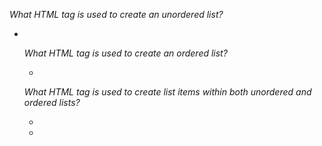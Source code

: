 *What HTML tag is used to create an unordered list?*
- <ul>
*What HTML tag is used to create an ordered list?*
- <ol>
*What HTML tag is used to create list items within both unordered and ordered lists?*
- <li>
